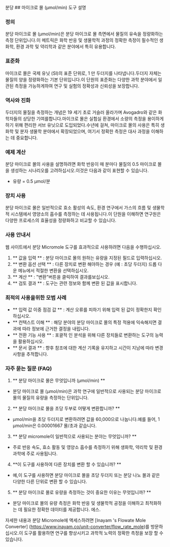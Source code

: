 분당 ## 마이크로 몰 (µmol/min) 도구 설명

### 정의
분당 마이크로 몰 (µmol/min)은 분당 마이크로 몰 측면에서 물질의 유속을 정량화하는 측정 단위입니다.이 메트릭은 화학 반응 및 생물학적 과정의 정확한 측정이 필수적인 생화학, 환경 과학 및 약리학과 같은 분야에서 특히 유용합니다.

### 표준화
마이크로 몰은 국제 유닛 (SI)의 표준 단위로, 1 만 두더지를 나타냅니다.두더지 자체는 물질의 양을 정량화하는 기본 단위입니다.이 단원의 표준화는 다양한 과학 분야에서 일관된 측정을 가능하게하여 연구 및 실험의 정확성과 신뢰성을 보장합니다.

### 역사와 진화
두더지의 물질을 측정하는 개념은 19 세기 초로 거슬러 올라가며 Avogadro와 같은 화학자들의 상당한 기여를합니다.마이크로 몰은 실험실 환경에서 소량의 측정을 용이하게하기 위해 편리한 서브 유닛으로 도입되었다.수년에 걸쳐, 마이크로 몰의 사용은 특히 생화학 및 분자 생물학 분야에서 확장되었으며, 여기서 정확한 측정은 대사 과정을 이해하는 데 중요합니다.

### 예제 계산
분당 마이크로 몰의 사용을 설명하려면 화학 반응이 매 분마다 물질의 0.5 마이크로 몰을 생성하는 시나리오를 고려하십시오.이것은 다음과 같이 표현할 수 있습니다.
- 유량 = 0.5 µmol/분

### 장치 사용
분당 마이크로 몰은 일반적으로 효소 활성의 속도, 환경 연구에서 가스의 흐름 및 생물학적 시스템에서 영양소의 흡수를 측정하는 데 사용됩니다.이 단원을 이해하면 연구원은 다양한 프로세스의 효율성을 정량화하고 비교할 수 있습니다.

### 사용 안내서
웹 사이트에서 분당 Micromole 도구를 효과적으로 사용하려면 다음을 수행하십시오.
1. ** 값을 입력 ** : 분당 마이크로 몰의 원하는 유량을 지정된 필드로 입력하십시오.
2. ** 변환 옵션 선택 ** : 다른 장치로 변환 해야하는 경우 (예 : 초당 두더지) 드롭 다운 메뉴에서 적절한 변환을 선택하십시오.
3. ** 계산 ** : "변환"버튼을 클릭하여 결과를보십시오.
4. ** 검토 결과 ** : 도구는 관련 정보와 함께 변환 된 값을 표시합니다.

### 최적의 사용을위한 모범 사례
- ** 입력 값 이중 점검 값 ** : 계산 오류를 피하기 위해 입력 된 값이 정확한지 확인하십시오.
- ** 컨텍스트 이해 ** : 해당 분야의 분당 마이크로 몰의 특정 적용에 익숙해지면 결과에 따라 정보에 근거한 결정을 내립니다.
- ** 전환 기능 사용 ** : 포괄적 인 분석을 위해 다른 장치들로 변환하는 도구의 능력을 활용하십시오.
- ** 문서 결과 ** : 향후 참조에 대한 계산 기록을 유지하고 시간이 지남에 따라 변경 사항을 추적합니다.

### 자주 묻는 질문 (FAQ)

1. ** 분당 마이크로 몰은 무엇입니까 (µmol/min) **
- 분당 마이크로 몰 (µmol/min)은 과학 연구에 일반적으로 사용되는 분당 마이크로 몰의 물질의 유량을 측정하는 단위입니다.

2. ** 분당 마이크로 몰을 초당 두부로 어떻게 변환합니까? **
- µmol/min을 초당 두더지로 변환하려면 값을 60,000으로 나눕니다.예를 들어, 1 μmol/min은 0.00001667 몰/초과 같습니다.

3. ** 분당 micromole이 일반적으로 사용되는 분야는 무엇입니까? **
- 주로 반응 속도, 효소 활동 및 영양소 흡수를 측정하기 위해 생화학, 약리학 및 환경 과학에 주로 사용됩니다.

4. **이 도구를 사용하여 다른 장치를 변환 할 수 있습니까? **
- 예,이 도구를 사용하면 분당 마이크로 몰을 초당 두더지 또는 분당 나노 몰과 같은 다양한 다른 단위로 변환 할 수 있습니다.

5. ** 분당 마이크로 몰로 유량을 측정하는 것이 중요한 이유는 무엇입니까? **
- 분당 마이크로 몰의 유량 측정은 화학 반응 및 생물학적 공정을 이해하고 최적화하는 데 필요한 정확한 데이터를 제공합니다. 에스.

자세한 내용과 분당 Micromole에 액세스하려면 [Inayam 's Flowate Mole Converter] (https://www.inayam.co/unit-converter/flow_rate_mole)를 방문하십시오.이 도구를 활용하면 연구를 향상시키고 과학적 노력의 정확한 측정을 보장 할 수 있습니다.